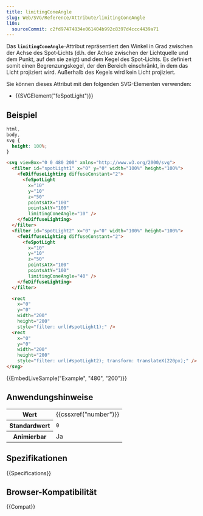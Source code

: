 ```yaml
---
title: limitingConeAngle
slug: Web/SVG/Reference/Attribute/limitingConeAngle
l10n:
  sourceCommit: c2fd97474834e061404b992c8397d4ccc4439a71
---
```


Das **`limitingConeAngle`**-Attribut repräsentiert den Winkel in Grad zwischen der Achse des Spot-Lichts (d.h. der Achse zwischen der Lichtquelle und dem Punkt, auf den sie zeigt) und dem Kegel des Spot-Lichts. Es definiert somit einen Begrenzungskegel, der den Bereich einschränkt, in dem das Licht projiziert wird. Außerhalb des Kegels wird kein Licht projiziert.

Sie können dieses Attribut mit den folgenden SVG-Elementen verwenden:

- {{SVGElement("feSpotLight")}}

## Beispiel

```css hidden
html,
body,
svg {
  height: 100%;
}
```

```html
<svg viewBox="0 0 480 200" xmlns="http://www.w3.org/2000/svg">
  <filter id="spotLight1" x="0" y="0" width="100%" height="100%">
    <feDiffuseLighting diffuseConstant="2">
      <feSpotLight
        x="10"
        y="10"
        z="50"
        pointsAtX="100"
        pointsAtY="100"
        limitingConeAngle="10" />
    </feDiffuseLighting>
  </filter>
  <filter id="spotLight2" x="0" y="0" width="100%" height="100%">
    <feDiffuseLighting diffuseConstant="2">
      <feSpotLight
        x="10"
        y="10"
        z="50"
        pointsAtX="100"
        pointsAtY="100"
        limitingConeAngle="40" />
    </feDiffuseLighting>
  </filter>

  <rect
    x="0"
    y="0"
    width="200"
    height="200"
    style="filter: url(#spotLight1);" />
  <rect
    x="0"
    y="0"
    width="200"
    height="200"
    style="filter: url(#spotLight2); transform: translateX(220px);" />
</svg>
```

{{EmbedLiveSample("Example", "480", "200")}}

## Anwendungshinweise

<table class="properties">
  <tbody>
    <tr>
      <th scope="row">Wert</th>
      <td>{{cssxref("number")}}</td>
    </tr>
    <tr>
      <th scope="row">Standardwert</th>
      <td><code>0</code></td>
    </tr>
    <tr>
      <th scope="row">Animierbar</th>
      <td>Ja</td>
    </tr>
  </tbody>
</table>

## Spezifikationen

{{Specifications}}

## Browser-Kompatibilität

{{Compat}}
